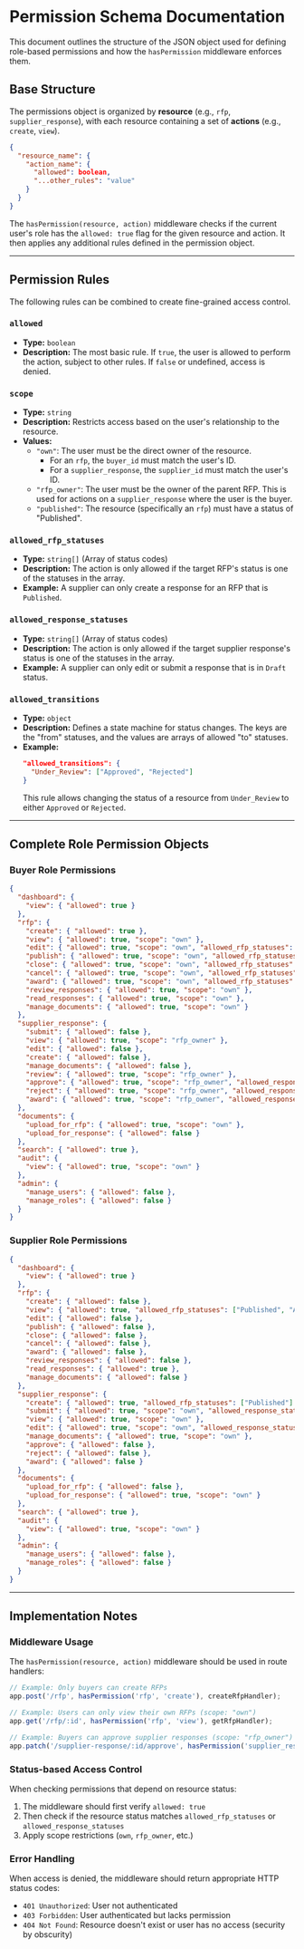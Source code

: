 # Permission Schema Documentation

This document outlines the structure of the JSON object used for defining role-based permissions and how the `hasPermission` middleware enforces them.

## Base Structure

The permissions object is organized by **resource** (e.g., `rfp`, `supplier_response`), with each resource containing a set of **actions** (e.g., `create`, `view`).

```json
{
  "resource_name": {
    "action_name": {
      "allowed": boolean,
      "...other_rules": "value"
    }
  }
}
```

The `hasPermission(resource, action)` middleware checks if the current user's role has the `allowed: true` flag for the given resource and action. It then applies any additional rules defined in the permission object.

---

## Permission Rules

The following rules can be combined to create fine-grained access control.

### `allowed`

-   **Type:** `boolean`
-   **Description:** The most basic rule. If `true`, the user is allowed to perform the action, subject to other rules. If `false` or undefined, access is denied.

### `scope`

-   **Type:** `string`
-   **Description:** Restricts access based on the user's relationship to the resource.
-   **Values:**
    -   `"own"`: The user must be the direct owner of the resource.
        -   For an `rfp`, the `buyer_id` must match the user's ID.
        -   For a `supplier_response`, the `supplier_id` must match the user's ID.
    -   `"rfp_owner"`: The user must be the owner of the parent RFP. This is used for actions on a `supplier_response` where the user is the buyer.
    -   `"published"`: The resource (specifically an `rfp`) must have a status of "Published".

### `allowed_rfp_statuses`

-   **Type:** `string[]` (Array of status codes)
-   **Description:** The action is only allowed if the target RFP's status is one of the statuses in the array.
-   **Example:** A supplier can only create a response for an RFP that is `Published`.

### `allowed_response_statuses`

-   **Type:** `string[]` (Array of status codes)
-   **Description:** The action is only allowed if the target supplier response's status is one of the statuses in the array.
-   **Example:** A supplier can only edit or submit a response that is in `Draft` status.

### `allowed_transitions`

-   **Type:** `object`
-   **Description:** Defines a state machine for status changes. The keys are the "from" statuses, and the values are arrays of allowed "to" statuses.
-   **Example:**
    ```json
    "allowed_transitions": {
      "Under_Review": ["Approved", "Rejected"]
    }
    ```
    This rule allows changing the status of a resource from `Under_Review` to either `Approved` or `Rejected`.

---

## Complete Role Permission Objects

### Buyer Role Permissions

```json
{
  "dashboard": { 
    "view": { "allowed": true } 
  },
  "rfp": {
    "create": { "allowed": true },
    "view": { "allowed": true, "scope": "own" },
    "edit": { "allowed": true, "scope": "own", "allowed_rfp_statuses": ["Draft"] },
    "publish": { "allowed": true, "scope": "own", "allowed_rfp_statuses": ["Draft"] },
    "close": { "allowed": true, "scope": "own", "allowed_rfp_statuses": ["Published"] },
    "cancel": { "allowed": true, "scope": "own", "allowed_rfp_statuses": ["Draft", "Published"] },
    "award": { "allowed": true, "scope": "own", "allowed_rfp_statuses": ["Published", "Closed"] },
    "review_responses": { "allowed": true, "scope": "own" },
    "read_responses": { "allowed": true, "scope": "own" },
    "manage_documents": { "allowed": true, "scope": "own" }
  },
  "supplier_response": {
    "submit": { "allowed": false },
    "view": { "allowed": true, "scope": "rfp_owner" },
    "edit": { "allowed": false },
    "create": { "allowed": false },
    "manage_documents": { "allowed": false },
    "review": { "allowed": true, "scope": "rfp_owner" },
    "approve": { "allowed": true, "scope": "rfp_owner", "allowed_response_statuses": ["Under Review"] },
    "reject": { "allowed": true, "scope": "rfp_owner", "allowed_response_statuses": ["Under Review"] },
    "award": { "allowed": true, "scope": "rfp_owner", "allowed_response_statuses": ["Approved"] }
  },
  "documents": {
    "upload_for_rfp": { "allowed": true, "scope": "own" },
    "upload_for_response": { "allowed": false }
  },
  "search": { "allowed": true },
  "audit": { 
    "view": { "allowed": true, "scope": "own" } 
  },
  "admin": { 
    "manage_users": { "allowed": false }, 
    "manage_roles": { "allowed": false } 
  }
}
```

### Supplier Role Permissions

```json
{
  "dashboard": { 
    "view": { "allowed": true } 
  },
  "rfp": {
    "create": { "allowed": false },
    "view": { "allowed": true, "allowed_rfp_statuses": ["Published", "Awarded", "Rejected"] },
    "edit": { "allowed": false },
    "publish": { "allowed": false },
    "close": { "allowed": false },
    "cancel": { "allowed": false },
    "award": { "allowed": false },
    "review_responses": { "allowed": false },
    "read_responses": { "allowed": true },
    "manage_documents": { "allowed": false }
  },
  "supplier_response": {
    "create": { "allowed": true, "allowed_rfp_statuses": ["Published"] },
    "submit": { "allowed": true, "scope": "own", "allowed_response_statuses": ["Draft"] },
    "view": { "allowed": true, "scope": "own" },
    "edit": { "allowed": true, "scope": "own", "allowed_response_statuses": ["Draft"] },
    "manage_documents": { "allowed": true, "scope": "own" },
    "approve": { "allowed": false },
    "reject": { "allowed": false },
    "award": { "allowed": false }
  },
  "documents": {
    "upload_for_rfp": { "allowed": false },
    "upload_for_response": { "allowed": true, "scope": "own" }
  },
  "search": { "allowed": true },
  "audit": { 
    "view": { "allowed": true, "scope": "own" } 
  },
  "admin": {
    "manage_users": { "allowed": false },
    "manage_roles": { "allowed": false }
  }
}
```

---

## Implementation Notes

### Middleware Usage

The `hasPermission(resource, action)` middleware should be used in route handlers:

```javascript
// Example: Only buyers can create RFPs
app.post('/rfp', hasPermission('rfp', 'create'), createRfpHandler);

// Example: Users can only view their own RFPs (scope: "own")
app.get('/rfp/:id', hasPermission('rfp', 'view'), getRfpHandler);

// Example: Buyers can approve supplier responses (scope: "rfp_owner")
app.patch('/supplier-response/:id/approve', hasPermission('supplier_response', 'approve'), approveResponseHandler);
```

### Status-based Access Control

When checking permissions that depend on resource status:

1. The middleware should first verify `allowed: true`
2. Then check if the resource status matches `allowed_rfp_statuses` or `allowed_response_statuses`
3. Apply scope restrictions (`own`, `rfp_owner`, etc.)

### Error Handling

When access is denied, the middleware should return appropriate HTTP status codes:
- `401 Unauthorized`: User not authenticated
- `403 Forbidden`: User authenticated but lacks permission
- `404 Not Found`: Resource doesn't exist or user has no access (security by obscurity)